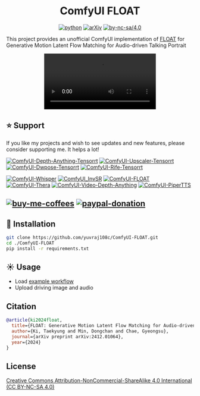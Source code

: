 <div align="center">

# ComfyUI FLOAT 

[![python](https://img.shields.io/badge/python-3.10.12-green)](https://www.python.org/downloads/release/python-31012/)
[![arXiv](https://img.shields.io/badge/arXiv%20paper-2412.09013-b31b1b.svg)](https://arxiv.org/abs/2412.01064) 
[![by-nc-sa/4.0](https://img.shields.io/badge/license-CC--BY--NC--SA--4.0-lightgrey)](https://creativecommons.org/licenses/by-nc-sa/4.0/deed.en)

</div>

This project provides an unofficial ComfyUI implementation of [FLOAT](https://github.com/deepbrainai-research/float) for Generative Motion Latent Flow Matching for Audio-driven Talking Portrait

<div align="center">
  <video src="https://github.com/user-attachments/assets/36626b4a-d3e5-4db9-87a7-ca0e949daee0" />
</div> 







## ⭐ Support
If you like my projects and wish to see updates and new features, please consider supporting me. It helps a lot! 

[![ComfyUI-Depth-Anything-Tensorrt](https://img.shields.io/badge/ComfyUI--Depth--Anything--Tensorrt-blue?style=flat-square)](https://github.com/yuvraj108c/ComfyUI-Depth-Anything-Tensorrt)
[![ComfyUI-Upscaler-Tensorrt](https://img.shields.io/badge/ComfyUI--Upscaler--Tensorrt-blue?style=flat-square)](https://github.com/yuvraj108c/ComfyUI-Upscaler-Tensorrt)
[![ComfyUI-Dwpose-Tensorrt](https://img.shields.io/badge/ComfyUI--Dwpose--Tensorrt-blue?style=flat-square)](https://github.com/yuvraj108c/ComfyUI-Dwpose-Tensorrt)
[![ComfyUI-Rife-Tensorrt](https://img.shields.io/badge/ComfyUI--Rife--Tensorrt-blue?style=flat-square)](https://github.com/yuvraj108c/ComfyUI-Rife-Tensorrt)

[![ComfyUI-Whisper](https://img.shields.io/badge/ComfyUI--Whisper-gray?style=flat-square)](https://github.com/yuvraj108c/ComfyUI-Whisper)
[![ComfyUI_InvSR](https://img.shields.io/badge/ComfyUI__InvSR-gray?style=flat-square)](https://github.com/yuvraj108c/ComfyUI_InvSR)
[![ComfyUI-FLOAT](https://img.shields.io/badge/ComfyUI--FLOAT-gray?style=flat-square)](https://github.com/yuvraj108c/ComfyUI-FLOAT)
[![ComfyUI-Thera](https://img.shields.io/badge/ComfyUI--Thera-gray?style=flat-square)](https://github.com/yuvraj108c/ComfyUI-Thera)
[![ComfyUI-Video-Depth-Anything](https://img.shields.io/badge/ComfyUI--Video--Depth--Anything-gray?style=flat-square)](https://github.com/yuvraj108c/ComfyUI-Video-Depth-Anything)
[![ComfyUI-PiperTTS](https://img.shields.io/badge/ComfyUI--PiperTTS-gray?style=flat-square)](https://github.com/yuvraj108c/ComfyUI-PiperTTS)

[![buy-me-coffees](https://i.imgur.com/3MDbAtw.png)](https://www.buymeacoffee.com/yuvraj108cZ)
[![paypal-donation](https://i.imgur.com/w5jjubk.png)](https://paypal.me/yuvraj108c)
---

## 🚀 Installation

```bash
git clone https://github.com/yuvraj108c/ComfyUI-FLOAT.git
cd ./ComfyUI-FLOAT
pip install -r requirements.txt
```

## ☀️ Usage

- Load [example workflow](float_workflow.json) 
- Upload driving image and audio
  
## Citation
```bibtex
@article{ki2024float,
  title={FLOAT: Generative Motion Latent Flow Matching for Audio-driven Talking Portrait},
  author={Ki, Taekyung and Min, Dongchan and Chae, Gyeongsu},
  journal={arXiv preprint arXiv:2412.01064},
  year={2024}
}
```

## License

[Creative Commons Attribution-NonCommercial-ShareAlike 4.0 International (CC BY-NC-SA 4.0)](https://creativecommons.org/licenses/by-nc-sa/4.0/)
